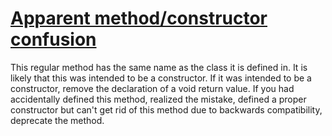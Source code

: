 # [Apparent method/constructor confusion](https://spotbugs.readthedocs.io/en/latest/bugDescriptions.html#NM_METHOD_CONSTRUCTOR_CONFUSION)

 This regular method has the same name as the class it is defined in. It is likely that this was intended to be a constructor.
      If it was intended to be a constructor, remove the declaration of a void return value.
    If you had accidentally defined this method, realized the mistake, defined a proper constructor
    but can't get rid of this method due to backwards compatibility, deprecate the method.